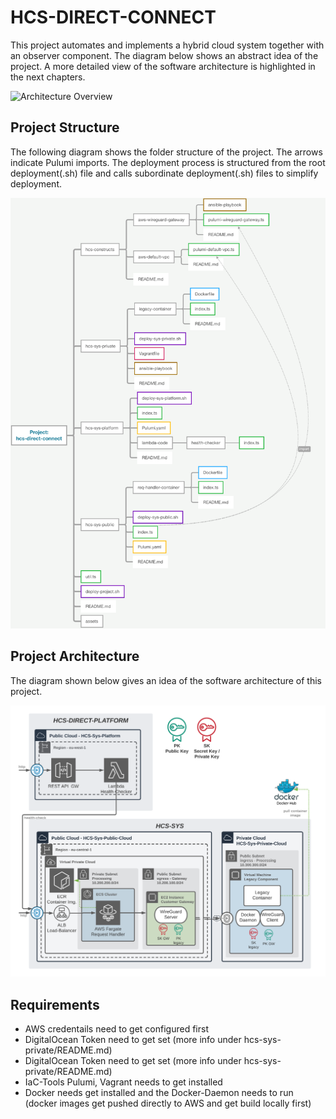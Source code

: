 # HCS-DIRECT-CONNECT

This project automates and implements a hybrid cloud system together with an observer component. The diagram below shows an abstract idea of the project.
A more detailed view of the software architecture is highlighted in the next chapters.

![Architecture Overview](./assets/BA-05-Bausteinsicht-Überblick.png)

## Project Structure

The following diagram shows the folder structure of the project. The arrows indicate Pulumi imports. The deployment process is structured from the root deployment(.sh) file and calls subordinate deployment(.sh) files to simplify deployment.

![Project Structure](assets/BA-05-Project-Struktur.png)

## Project Architecture

The diagram shown below gives an idea of the software architecture of this project.

![Software Architecture](./assets/BA-05-Verteilungssicht-2.png)

## Requirements

- AWS credentails need to get configured first
- DigitalOcean Token need to get set (more info under hcs-sys-private/README.md)
- DigitalOcean Token need to get set (more info under hcs-sys-private/README.md)
- IaC-Tools Pulumi, Vagrant needs to get installed
- Docker needs get installed and the Docker-Daemon needs to run (docker images get pushed directly to AWS and get build locally first)

